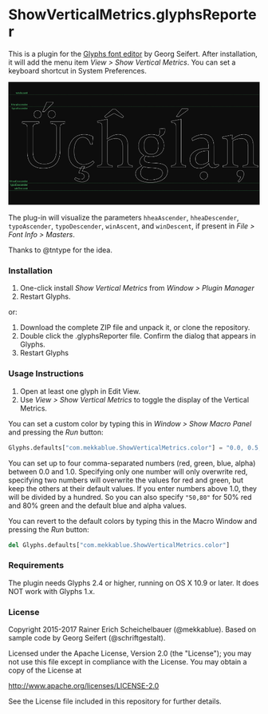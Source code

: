# ShowVerticalMetrics.glyphsReporter

This is a plugin for the [Glyphs font editor](http://glyphsapp.com/) by Georg Seifert. After installation, it will add the menu item *View > Show Vertical Metrics*. You can set a keyboard shortcut in System Preferences.

![Vertical Metrics](ShowVerticalMetrics.png "Show Vertical Metrics Screenshot")

The plug-in will visualize the parameters `hheaAscender`, `hheaDescender`, `typoAscender`, `typoDescender`, `winAscent`, and `winDescent`, if present in *File > Font Info > Masters*.

Thanks to @tntype for the idea.

### Installation

1. One-click install *Show Vertical Metrics* from *Window > Plugin Manager*
2. Restart Glyphs.

or: 

1. Download the complete ZIP file and unpack it, or clone the repository.
2. Double click the .glyphsReporter file. Confirm the dialog that appears in Glyphs.
3. Restart Glyphs

### Usage Instructions

1. Open at least one glyph in Edit View.
2. Use *View > Show Vertical Metrics* to toggle the display of the Vertical Metrics.

You can set a custom color by typing this in *Window > Show Macro Panel* and pressing the *Run* button:

```python
Glyphs.defaults["com.mekkablue.ShowVerticalMetrics.color"] = "0.0, 0.5, 0.7"
```

You can set up to four comma-separated numbers (red, green, blue, alpha) between 0.0 and 1.0. Specifying only one number will only overwrite red, specifying two numbers will overwrite the values for red and green, but keep the others at their default values. If you enter numbers above 1.0, they will be divided by a hundred. So you can also specify `"50,80"` for 50% red and 80% green and the default blue and alpha values.

You can revert to the default colors by typing this in the Macro Window and pressing the *Run* button:

```python
del Glyphs.defaults["com.mekkablue.ShowVerticalMetrics.color"]
```


### Requirements

The plugin needs Glyphs 2.4 or higher, running on OS X 10.9 or later. It does NOT work with Glyphs 1.x.

### License

Copyright 2015-2017 Rainer Erich Scheichelbauer (@mekkablue).
Based on sample code by Georg Seifert (@schriftgestalt).

Licensed under the Apache License, Version 2.0 (the "License");
you may not use this file except in compliance with the License.
You may obtain a copy of the License at

http://www.apache.org/licenses/LICENSE-2.0

See the License file included in this repository for further details.
